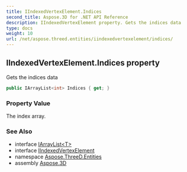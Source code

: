 ```yaml
---
title: IIndexedVertexElement.Indices
second_title: Aspose.3D for .NET API Reference
description: IIndexedVertexElement property. Gets the indices data
type: docs
weight: 10
url: /net/aspose.threed.entities/iindexedvertexelement/indices/
---
```

## IIndexedVertexElement.Indices property

Gets the indices data

```csharp
public IArrayList<int> Indices { get; }
```

### Property Value

The index array.

### See Also

* interface [IArrayList&lt;T&gt;](../../../aspose.threed.utilities/iarraylist-1/)
* interface [IIndexedVertexElement](../)
* namespace [Aspose.ThreeD.Entities](../../iindexedvertexelement/)
* assembly [Aspose.3D](../../../)


